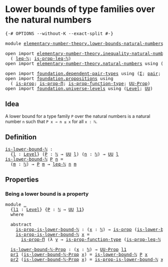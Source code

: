 # Lower bounds of type families over the natural numbers

<pre class="Agda"><a id="67" class="Symbol">{-#</a> <a id="71" class="Keyword">OPTIONS</a> <a id="79" class="Pragma">--without-K</a> <a id="91" class="Pragma">--exact-split</a> <a id="105" class="Symbol">#-}</a>

<a id="110" class="Keyword">module</a> <a id="117" href="elementary-number-theory.lower-bounds-natural-numbers.html" class="Module">elementary-number-theory.lower-bounds-natural-numbers</a> <a id="171" class="Keyword">where</a>

<a id="178" class="Keyword">open</a> <a id="183" class="Keyword">import</a> <a id="190" href="elementary-number-theory.inequality-natural-numbers.html" class="Module">elementary-number-theory.inequality-natural-numbers</a> <a id="242" class="Keyword">using</a>
  <a id="250" class="Symbol">(</a> <a id="252" href="elementary-number-theory.inequality-natural-numbers.html#1646" class="Function">leq-ℕ</a><a id="257" class="Symbol">;</a> <a id="259" href="elementary-number-theory.inequality-natural-numbers.html#4089" class="Function">is-prop-leq-ℕ</a><a id="272" class="Symbol">)</a>
<a id="274" class="Keyword">open</a> <a id="279" class="Keyword">import</a> <a id="286" href="elementary-number-theory.natural-numbers.html" class="Module">elementary-number-theory.natural-numbers</a> <a id="327" class="Keyword">using</a> <a id="333" class="Symbol">(</a><a id="334" href="elementary-number-theory.natural-numbers.html#1444" class="Datatype">ℕ</a><a id="335" class="Symbol">)</a>

<a id="338" class="Keyword">open</a> <a id="343" class="Keyword">import</a> <a id="350" href="foundation.dependent-pair-types.html" class="Module">foundation.dependent-pair-types</a> <a id="382" class="Keyword">using</a> <a id="388" class="Symbol">(</a><a id="389" href="foundation-core.dependent-pair-types.html#502" class="Record">Σ</a><a id="390" class="Symbol">;</a> <a id="392" href="foundation-core.dependent-pair-types.html#575" class="InductiveConstructor">pair</a><a id="396" class="Symbol">;</a> <a id="398" href="foundation-core.dependent-pair-types.html#592" class="Field">pr1</a><a id="401" class="Symbol">;</a> <a id="403" href="foundation-core.dependent-pair-types.html#604" class="Field">pr2</a><a id="406" class="Symbol">)</a>
<a id="408" class="Keyword">open</a> <a id="413" class="Keyword">import</a> <a id="420" href="foundation.propositions.html" class="Module">foundation.propositions</a> <a id="444" class="Keyword">using</a>
  <a id="452" class="Symbol">(</a> <a id="454" href="foundation-core.propositions.html#1246" class="Function">is-prop</a><a id="461" class="Symbol">;</a> <a id="463" href="foundation.propositions.html#1492" class="Function">is-prop-Π</a><a id="472" class="Symbol">;</a> <a id="474" href="foundation.propositions.html#3080" class="Function">is-prop-function-type</a><a id="495" class="Symbol">;</a> <a id="497" href="foundation-core.propositions.html#1322" class="Function">UU-Prop</a><a id="504" class="Symbol">)</a>
<a id="506" class="Keyword">open</a> <a id="511" class="Keyword">import</a> <a id="518" href="foundation.universe-levels.html" class="Module">foundation.universe-levels</a> <a id="545" class="Keyword">using</a> <a id="551" class="Symbol">(</a><a id="552" href="Agda.Primitive.html#597" class="Postulate">Level</a><a id="557" class="Symbol">;</a> <a id="559" href="foundation-core.universe-levels.html#222" class="Primitive">UU</a><a id="561" class="Symbol">)</a>
</pre>
## Idea

A lower bound for a type family `P` over the natural numbers is a natural number `n` such that `P x → n ≤ x` for all `x : ℕ`.

## Definition

<pre class="Agda"><a id="is-lower-bound-ℕ"></a><a id="727" href="elementary-number-theory.lower-bounds-natural-numbers.html#727" class="Function">is-lower-bound-ℕ</a> <a id="744" class="Symbol">:</a>
  <a id="748" class="Symbol">{</a><a id="749" href="elementary-number-theory.lower-bounds-natural-numbers.html#749" class="Bound">l</a> <a id="751" class="Symbol">:</a> <a id="753" href="Agda.Primitive.html#597" class="Postulate">Level</a><a id="758" class="Symbol">}</a> <a id="760" class="Symbol">(</a><a id="761" href="elementary-number-theory.lower-bounds-natural-numbers.html#761" class="Bound">P</a> <a id="763" class="Symbol">:</a> <a id="765" href="elementary-number-theory.natural-numbers.html#1444" class="Datatype">ℕ</a> <a id="767" class="Symbol">→</a> <a id="769" href="foundation-core.universe-levels.html#222" class="Primitive">UU</a> <a id="772" href="elementary-number-theory.lower-bounds-natural-numbers.html#749" class="Bound">l</a><a id="773" class="Symbol">)</a> <a id="775" class="Symbol">(</a><a id="776" href="elementary-number-theory.lower-bounds-natural-numbers.html#776" class="Bound">n</a> <a id="778" class="Symbol">:</a> <a id="780" href="elementary-number-theory.natural-numbers.html#1444" class="Datatype">ℕ</a><a id="781" class="Symbol">)</a> <a id="783" class="Symbol">→</a> <a id="785" href="foundation-core.universe-levels.html#222" class="Primitive">UU</a> <a id="788" href="elementary-number-theory.lower-bounds-natural-numbers.html#749" class="Bound">l</a>
<a id="790" href="elementary-number-theory.lower-bounds-natural-numbers.html#727" class="Function">is-lower-bound-ℕ</a> <a id="807" href="elementary-number-theory.lower-bounds-natural-numbers.html#807" class="Bound">P</a> <a id="809" href="elementary-number-theory.lower-bounds-natural-numbers.html#809" class="Bound">n</a> <a id="811" class="Symbol">=</a>
  <a id="815" class="Symbol">(</a><a id="816" href="elementary-number-theory.lower-bounds-natural-numbers.html#816" class="Bound">m</a> <a id="818" class="Symbol">:</a> <a id="820" href="elementary-number-theory.natural-numbers.html#1444" class="Datatype">ℕ</a><a id="821" class="Symbol">)</a> <a id="823" class="Symbol">→</a> <a id="825" href="elementary-number-theory.lower-bounds-natural-numbers.html#807" class="Bound">P</a> <a id="827" href="elementary-number-theory.lower-bounds-natural-numbers.html#816" class="Bound">m</a> <a id="829" class="Symbol">→</a> <a id="831" href="elementary-number-theory.inequality-natural-numbers.html#1646" class="Function">leq-ℕ</a> <a id="837" href="elementary-number-theory.lower-bounds-natural-numbers.html#809" class="Bound">n</a> <a id="839" href="elementary-number-theory.lower-bounds-natural-numbers.html#816" class="Bound">m</a>
</pre>
## Properties

### Being a lower bound is a property

<pre class="Agda"><a id="908" class="Keyword">module</a> <a id="915" href="elementary-number-theory.lower-bounds-natural-numbers.html#915" class="Module">_</a>
  <a id="919" class="Symbol">{</a><a id="920" href="elementary-number-theory.lower-bounds-natural-numbers.html#920" class="Bound">l1</a> <a id="923" class="Symbol">:</a> <a id="925" href="Agda.Primitive.html#597" class="Postulate">Level</a><a id="930" class="Symbol">}</a> <a id="932" class="Symbol">{</a><a id="933" href="elementary-number-theory.lower-bounds-natural-numbers.html#933" class="Bound">P</a> <a id="935" class="Symbol">:</a> <a id="937" href="elementary-number-theory.natural-numbers.html#1444" class="Datatype">ℕ</a> <a id="939" class="Symbol">→</a> <a id="941" href="foundation-core.universe-levels.html#222" class="Primitive">UU</a> <a id="944" href="elementary-number-theory.lower-bounds-natural-numbers.html#920" class="Bound">l1</a><a id="946" class="Symbol">}</a>
  <a id="950" class="Keyword">where</a>

  <a id="959" class="Keyword">abstract</a>
    <a id="972" href="elementary-number-theory.lower-bounds-natural-numbers.html#972" class="Function">is-prop-is-lower-bound-ℕ</a> <a id="997" class="Symbol">:</a> <a id="999" class="Symbol">(</a><a id="1000" href="elementary-number-theory.lower-bounds-natural-numbers.html#1000" class="Bound">x</a> <a id="1002" class="Symbol">:</a> <a id="1004" href="elementary-number-theory.natural-numbers.html#1444" class="Datatype">ℕ</a><a id="1005" class="Symbol">)</a> <a id="1007" class="Symbol">→</a> <a id="1009" href="foundation-core.propositions.html#1246" class="Function">is-prop</a> <a id="1017" class="Symbol">(</a><a id="1018" href="elementary-number-theory.lower-bounds-natural-numbers.html#727" class="Function">is-lower-bound-ℕ</a> <a id="1035" href="elementary-number-theory.lower-bounds-natural-numbers.html#933" class="Bound">P</a> <a id="1037" href="elementary-number-theory.lower-bounds-natural-numbers.html#1000" class="Bound">x</a><a id="1038" class="Symbol">)</a>
    <a id="1044" href="elementary-number-theory.lower-bounds-natural-numbers.html#972" class="Function">is-prop-is-lower-bound-ℕ</a> <a id="1069" href="elementary-number-theory.lower-bounds-natural-numbers.html#1069" class="Bound">x</a> <a id="1071" class="Symbol">=</a>
      <a id="1079" href="foundation.propositions.html#1492" class="Function">is-prop-Π</a> <a id="1089" class="Symbol">(λ</a> <a id="1092" href="elementary-number-theory.lower-bounds-natural-numbers.html#1092" class="Bound">y</a> <a id="1094" class="Symbol">→</a> <a id="1096" href="foundation.propositions.html#3080" class="Function">is-prop-function-type</a> <a id="1118" class="Symbol">(</a><a id="1119" href="elementary-number-theory.inequality-natural-numbers.html#4089" class="Function">is-prop-leq-ℕ</a> <a id="1133" href="elementary-number-theory.lower-bounds-natural-numbers.html#1069" class="Bound">x</a> <a id="1135" href="elementary-number-theory.lower-bounds-natural-numbers.html#1092" class="Bound">y</a><a id="1136" class="Symbol">))</a>

  <a id="1142" href="elementary-number-theory.lower-bounds-natural-numbers.html#1142" class="Function">is-lower-bound-ℕ-Prop</a> <a id="1164" class="Symbol">:</a> <a id="1166" class="Symbol">(</a><a id="1167" href="elementary-number-theory.lower-bounds-natural-numbers.html#1167" class="Bound">x</a> <a id="1169" class="Symbol">:</a> <a id="1171" href="elementary-number-theory.natural-numbers.html#1444" class="Datatype">ℕ</a><a id="1172" class="Symbol">)</a> <a id="1174" class="Symbol">→</a> <a id="1176" href="foundation-core.propositions.html#1322" class="Function">UU-Prop</a> <a id="1184" href="elementary-number-theory.lower-bounds-natural-numbers.html#920" class="Bound">l1</a>
  <a id="1189" href="foundation-core.dependent-pair-types.html#592" class="Field">pr1</a> <a id="1193" class="Symbol">(</a><a id="1194" href="elementary-number-theory.lower-bounds-natural-numbers.html#1142" class="Function">is-lower-bound-ℕ-Prop</a> <a id="1216" href="elementary-number-theory.lower-bounds-natural-numbers.html#1216" class="Bound">x</a><a id="1217" class="Symbol">)</a> <a id="1219" class="Symbol">=</a> <a id="1221" href="elementary-number-theory.lower-bounds-natural-numbers.html#727" class="Function">is-lower-bound-ℕ</a> <a id="1238" href="elementary-number-theory.lower-bounds-natural-numbers.html#933" class="Bound">P</a> <a id="1240" href="elementary-number-theory.lower-bounds-natural-numbers.html#1216" class="Bound">x</a>
  <a id="1244" href="foundation-core.dependent-pair-types.html#604" class="Field">pr2</a> <a id="1248" class="Symbol">(</a><a id="1249" href="elementary-number-theory.lower-bounds-natural-numbers.html#1142" class="Function">is-lower-bound-ℕ-Prop</a> <a id="1271" href="elementary-number-theory.lower-bounds-natural-numbers.html#1271" class="Bound">x</a><a id="1272" class="Symbol">)</a> <a id="1274" class="Symbol">=</a> <a id="1276" href="elementary-number-theory.lower-bounds-natural-numbers.html#972" class="Function">is-prop-is-lower-bound-ℕ</a> <a id="1301" href="elementary-number-theory.lower-bounds-natural-numbers.html#1271" class="Bound">x</a>
</pre>